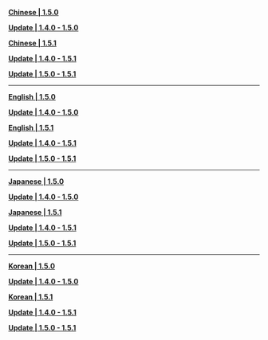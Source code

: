 **[Chinese | 1.5.0](https://autopatchhk.yuanshen.com/client_app/pc_mihoyo/20210428_de80a243f7474c39/Audio_Chinese_1.5.0.zip)**

**[Update | 1.4.0 - 1.5.0](https://autopatchhk.yuanshen.com/client_app/update/hk4e_global/10/zh-cn_1.4.0_1.5.0_diff_hvg2F3QM.zip)**

**[Chinese | 1.5.1](https://autopatchhk.yuanshen.com/client_app/pc_mihoyo/20210430_27ad367085356fd4/Audio_Chinese_1.5.1.zip)**

**[Update | 1.4.0 - 1.5.1](https://autopatchhk.yuanshen.com/client_app/update/hk4e_global/10/zh-cn_1.4.0_1.5.1_diff_hWTvXn2Q.zip)**

**[Update | 1.5.0 - 1.5.1](https://autopatchhk.yuanshen.com/client_app/update/hk4e_global/10/zh-cn_1.5.0_1.5.1_diff_2heO3D7V.zip)**

----

**[English | 1.5.0](https://autopatchhk.yuanshen.com/client_app/pc_mihoyo/20210428_de80a243f7474c39/Audio_English(US)_1.5.0.zip)**

**[Update | 1.4.0 - 1.5.0](https://autopatchhk.yuanshen.com/client_app/update/hk4e_global/10/en-us_1.4.0_1.5.0_diff_KdXT5Pi0.zip)**

**[English | 1.5.1](https://autopatchhk.yuanshen.com/client_app/pc_mihoyo/20210430_27ad367085356fd4/Audio_English(US)_1.5.1.zip)**

**[Update | 1.4.0 - 1.5.1](https://autopatchhk.yuanshen.com/client_app/update/hk4e_global/10/en-us_1.4.0_1.5.1_diff_CKgnIUN3.zip)**

**[Update | 1.5.0 - 1.5.1](https://autopatchhk.yuanshen.com/client_app/update/hk4e_global/10/en-us_1.5.0_1.5.1_diff_Gg3Q5aOK.zip)**

---

**[Japanese | 1.5.0](https://autopatchhk.yuanshen.com/client_app/pc_mihoyo/20210428_de80a243f7474c39/Audio_Japanese_1.5.0.zip)**

**[Update | 1.4.0 - 1.5.0](https://autopatchhk.yuanshen.com/client_app/update/hk4e_global/10/ja-jp_1.4.0_1.5.0_diff_hfBOW6ym.zip)**

**[Japanese | 1.5.1](https://autopatchhk.yuanshen.com/client_app/pc_mihoyo/20210430_27ad367085356fd4/Audio_Japanese_1.5.1.zip)**

**[Update | 1.4.0 - 1.5.1](https://autopatchhk.yuanshen.com/client_app/update/hk4e_global/10/ja-jp_1.4.0_1.5.1_diff_4sjKQmSG.zip)**

**[Update | 1.5.0 - 1.5.1](https://autopatchhk.yuanshen.com/client_app/update/hk4e_global/10/ja-jp_1.5.0_1.5.1_diff_P72LxVCa.zip)**

---

**[Korean | 1.5.0](https://autopatchhk.yuanshen.com/client_app/pc_mihoyo/20210428_de80a243f7474c39/Audio_Korean_1.5.0.zip)**

**[Update | 1.4.0 - 1.5.0](https://autopatchhk.yuanshen.com/client_app/update/hk4e_global/10/ko-kr_1.4.0_1.5.0_diff_NcX8UP1L.zip)**

**[Korean | 1.5.1](https://autopatchhk.yuanshen.com/client_app/pc_mihoyo/20210430_27ad367085356fd4/Audio_Korean_1.5.1.zip)**

**[Update | 1.4.0 - 1.5.1](https://autopatchhk.yuanshen.com/client_app/update/hk4e_global/10/ko-kr_1.4.0_1.5.1_diff_bsZjWULg.zip)**

**[Update | 1.5.0 - 1.5.1](https://autopatchhk.yuanshen.com/client_app/update/hk4e_global/10/ko-kr_1.5.0_1.5.1_diff_4wMycdN3.zip)**
